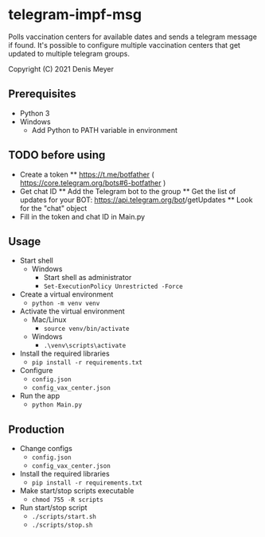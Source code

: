 # telegram-impf-msg

Polls vaccination centers for available dates and sends a telegram message if found.
It's possible to configure multiple vaccination centers that get updated to multiple telegram groups.

Copyright (C) 2021 Denis Meyer

## Prerequisites

* Python 3
* Windows
  * Add Python to PATH variable in environment

## TODO before using

* Create a token
** https://t.me/botfather ( https://core.telegram.org/bots#6-botfather )
* Get chat ID
** Add the Telegram bot to the group
** Get the list of updates for your BOT: https://api.telegram.org/bot<botToken>/getUpdates
** Look for the "chat" object
* Fill in the token and chat ID in Main.py

## Usage

* Start shell
  * Windows
    * Start shell as administrator
    * `Set-ExecutionPolicy Unrestricted -Force`
* Create a virtual environment
  * `python -m venv venv`
* Activate the virtual environment
  * Mac/Linux
    * `source venv/bin/activate`
  * Windows
    * `.\venv\scripts\activate`
* Install the required libraries
  * `pip install -r requirements.txt`
* Configure
  * `config.json`
  * `config_vax_center.json`
* Run the app
  * `python Main.py`

## Production

* Change configs
  * `config.json`
  * `config_vax_center.json`
* Install the required libraries
  * `pip install -r requirements.txt`
* Make start/stop scripts executable
  * `chmod 755 -R scripts`
* Run start/stop script
  * `./scripts/start.sh`
  * `./scripts/stop.sh`
